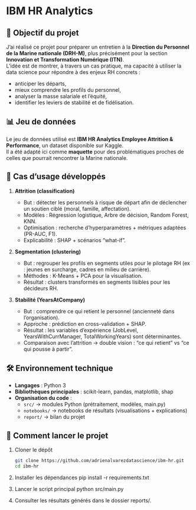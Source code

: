 # IBM HR Analytics

## 🎯 Objectif du projet
J’ai réalisé ce projet pour préparer un entretien à la **Direction du Personnel de la Marine nationale (DRH-M)**, plus précisément pour la section **Innovation et Transformation Numérique (ITN)**.  
L’idée est de montrer, à travers un cas pratique, ma capacité à utiliser la data science pour répondre à des enjeux RH concrets :  
- anticiper les départs,  
- mieux comprendre les profils du personnel,  
- analyser la masse salariale et l’équité,  
- identifier les leviers de stabilité et de fidélisation.  

## 📊 Jeu de données
Le jeu de données utilisé est **IBM HR Analytics Employee Attrition & Performance**, un dataset disponible sur Kaggle.  
Il a été adapté ici comme **maquette** pour des problématiques proches de celles que pourrait rencontrer la Marine nationale.

## 🧩 Cas d’usage développés
1. **Attrition (classification)**  
   - But : détecter les personnels à risque de départ afin de déclencher un soutien ciblé (moral, famille, affectation).  
   - Modèles : Régression logistique, Arbre de décision, Random Forest, KNN.  
   - Optimisation : recherche d’hyperparamètres + métriques adaptées (PR-AUC, F1).  
   - Explicabilité : SHAP + scénarios “what-if”.  

2. **Segmentation (clustering)**  
   - But : regrouper les profils en segments utiles pour le pilotage RH (ex : jeunes en surcharge, cadres en milieu de carrière).  
   - Méthodes : K-Means + PCA pour la visualisation.  
   - Résultat : clusters transformés en segments lisibles pour les décideurs RH.  

3. **Stabilité (YearsAtCompany)**  
   - But : comprendre ce qui retient le personnel (ancienneté dans l’organisation).  
   - Approche : prédiction en cross-validation + SHAP.  
   - Résultat : les variables d’expérience (JobLevel, YearsWithCurrManager, TotalWorkingYears) sont déterminantes.  
   - Comparaison avec l’attrition → double vision : “ce qui retient” vs “ce qui pousse à partir”.  

## 🛠️ Environnement technique
- **Langages** : Python 3  
- **Bibliothèques principales** : scikit-learn, pandas, matplotlib, shap  
- **Organisation du code** :  
  - `src/` → modules Python (prétraitement, modèles, main.py)  
  - `notebooks/` → notebooks de résultats (visualisations + explications)  
  - `report/` → bilan du projet 

## 🚀 Comment lancer le projet
1. Cloner le dépôt  
   ```bash
   git clone https://github.com/adrienalvarezdatascience/ibm-hr.git
   cd ibm-hr

2. Installer les dépendances
  pip install -r requirements.txt

4. Lancer le script principal
  python src/main.py

6. Consulter les résultats générés dans le dossier reports/.
